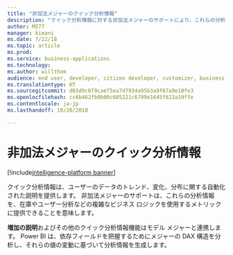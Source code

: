 ```yaml
---
title: "非加法メジャーのクイック分析情報"
description: "クイック分析情報に対する非加法メジャーのサポートにより、これらの分析情報を、在庫やユーザー分析などの複雑なビジネス ロジックを使用するメトリックに提供することができます"
author: MI77
manager: kimani
ms.date: 7/22/18
ms.topic: article
ms.prod: 
ms.service: business-applications
ms.technology: 
ms.author: willthom
audience: end user, developer, citizen developer, customizer, business analyst, IT pro
ms.translationtype: HT
ms.sourcegitcommit: d65d9c6f9cae75ea7d7934a95b3a9f67a9e10fe3
ms.openlocfilehash: cc6b462fb0b00c685221c6799e1645f622a19ffe
ms.contentlocale: ja-jp
ms.lasthandoff: 10/26/2018

---
```


# <a name="quick-insights-for-non-additive-measures"></a>非加法メジャーのクイック分析情報

[!include[intelligence-platform banner](../../includes/intelligence-platform.md)]

クイック分析情報は、ユーザーのデータのトレンド、変化、分布に関する自動化された説明を提供します。 非加法メジャーのサポートは、これらの分析情報を、在庫やユーザー分析などの複雑なビジネス ロジックを使用するメトリックに提供できることを意味します。 

**増加の説明**およびその他のクイック分析情報機能はモデル メジャーと連携します。 Power BI は、依存フィールドを把握するためにメジャーの DAX 構造を分析し、それらの値の変動に基づいて分析情報を生成します。

<!--
### Who uses this feature
This feature is intended for all report users. It works without any additional setup. 
## Status
### Development status
Complete
#### Target timeframe
October ‘18
-->

